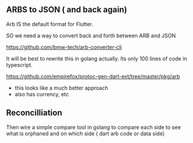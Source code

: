 ## ARBS to JSON ( and back again)

Arb IS the default format for Flutter.

SO we need a way to convert back and forth between ARB and JSON

https://github.com/bmw-tech/arb-converter-cli

It will be best to rewrite this in golang actually. Its only 100 lines of code in typescript.

https://github.com/empirefox/protoc-gen-dart-ext/tree/master/pkg/arb
- this looks like a much better approach
- also has currency, etc

## Reconcilliation

Then wire a simple compare tool in golang to compare each side to see what is orphaned and on which side ( dart arb code or data side)
